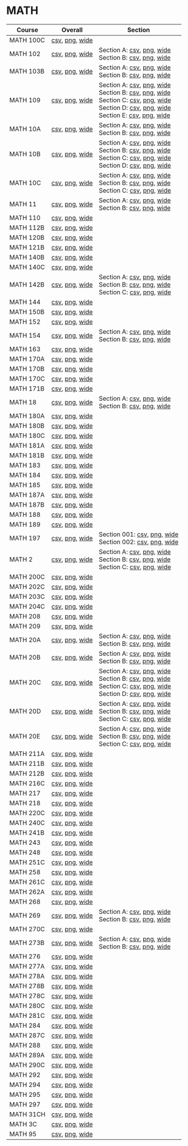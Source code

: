 # MATH

| Course | Overall | Section |
| ------ | ------- | ------- |
| MATH 100C | [csv](https://github.com/UCSD-Historical-Enrollment-Data/2024Spring/blob/main/overall/MATH%20100C.csv), [png](https://raw.githubusercontent.com/UCSD-Historical-Enrollment-Data/2024Spring/main/plot_overall/MATH%20100C.png), [wide](https://raw.githubusercontent.com/UCSD-Historical-Enrollment-Data/2024Spring/main/plot_overall_wide/MATH%20100C.png) |  |
| MATH 102 | [csv](https://github.com/UCSD-Historical-Enrollment-Data/2024Spring/blob/main/overall/MATH%20102.csv), [png](https://raw.githubusercontent.com/UCSD-Historical-Enrollment-Data/2024Spring/main/plot_overall/MATH%20102.png), [wide](https://raw.githubusercontent.com/UCSD-Historical-Enrollment-Data/2024Spring/main/plot_overall_wide/MATH%20102.png) | Section A: [csv](https://github.com/UCSD-Historical-Enrollment-Data/2024Spring/blob/main/section/MATH%20102_A.csv), [png](https://raw.githubusercontent.com/UCSD-Historical-Enrollment-Data/2024Spring/main/plot_section/MATH%20102_A.png), [wide](https://raw.githubusercontent.com/UCSD-Historical-Enrollment-Data/2024Spring/main/plot_section_wide/MATH%20102_A.png)<br>Section B: [csv](https://github.com/UCSD-Historical-Enrollment-Data/2024Spring/blob/main/section/MATH%20102_B.csv), [png](https://raw.githubusercontent.com/UCSD-Historical-Enrollment-Data/2024Spring/main/plot_section/MATH%20102_B.png), [wide](https://raw.githubusercontent.com/UCSD-Historical-Enrollment-Data/2024Spring/main/plot_section_wide/MATH%20102_B.png) |
| MATH 103B | [csv](https://github.com/UCSD-Historical-Enrollment-Data/2024Spring/blob/main/overall/MATH%20103B.csv), [png](https://raw.githubusercontent.com/UCSD-Historical-Enrollment-Data/2024Spring/main/plot_overall/MATH%20103B.png), [wide](https://raw.githubusercontent.com/UCSD-Historical-Enrollment-Data/2024Spring/main/plot_overall_wide/MATH%20103B.png) | Section A: [csv](https://github.com/UCSD-Historical-Enrollment-Data/2024Spring/blob/main/section/MATH%20103B_A.csv), [png](https://raw.githubusercontent.com/UCSD-Historical-Enrollment-Data/2024Spring/main/plot_section/MATH%20103B_A.png), [wide](https://raw.githubusercontent.com/UCSD-Historical-Enrollment-Data/2024Spring/main/plot_section_wide/MATH%20103B_A.png)<br>Section B: [csv](https://github.com/UCSD-Historical-Enrollment-Data/2024Spring/blob/main/section/MATH%20103B_B.csv), [png](https://raw.githubusercontent.com/UCSD-Historical-Enrollment-Data/2024Spring/main/plot_section/MATH%20103B_B.png), [wide](https://raw.githubusercontent.com/UCSD-Historical-Enrollment-Data/2024Spring/main/plot_section_wide/MATH%20103B_B.png) |
| MATH 109 | [csv](https://github.com/UCSD-Historical-Enrollment-Data/2024Spring/blob/main/overall/MATH%20109.csv), [png](https://raw.githubusercontent.com/UCSD-Historical-Enrollment-Data/2024Spring/main/plot_overall/MATH%20109.png), [wide](https://raw.githubusercontent.com/UCSD-Historical-Enrollment-Data/2024Spring/main/plot_overall_wide/MATH%20109.png) | Section A: [csv](https://github.com/UCSD-Historical-Enrollment-Data/2024Spring/blob/main/section/MATH%20109_A.csv), [png](https://raw.githubusercontent.com/UCSD-Historical-Enrollment-Data/2024Spring/main/plot_section/MATH%20109_A.png), [wide](https://raw.githubusercontent.com/UCSD-Historical-Enrollment-Data/2024Spring/main/plot_section_wide/MATH%20109_A.png)<br>Section B: [csv](https://github.com/UCSD-Historical-Enrollment-Data/2024Spring/blob/main/section/MATH%20109_B.csv), [png](https://raw.githubusercontent.com/UCSD-Historical-Enrollment-Data/2024Spring/main/plot_section/MATH%20109_B.png), [wide](https://raw.githubusercontent.com/UCSD-Historical-Enrollment-Data/2024Spring/main/plot_section_wide/MATH%20109_B.png)<br>Section C: [csv](https://github.com/UCSD-Historical-Enrollment-Data/2024Spring/blob/main/section/MATH%20109_C.csv), [png](https://raw.githubusercontent.com/UCSD-Historical-Enrollment-Data/2024Spring/main/plot_section/MATH%20109_C.png), [wide](https://raw.githubusercontent.com/UCSD-Historical-Enrollment-Data/2024Spring/main/plot_section_wide/MATH%20109_C.png)<br>Section D: [csv](https://github.com/UCSD-Historical-Enrollment-Data/2024Spring/blob/main/section/MATH%20109_D.csv), [png](https://raw.githubusercontent.com/UCSD-Historical-Enrollment-Data/2024Spring/main/plot_section/MATH%20109_D.png), [wide](https://raw.githubusercontent.com/UCSD-Historical-Enrollment-Data/2024Spring/main/plot_section_wide/MATH%20109_D.png)<br>Section E: [csv](https://github.com/UCSD-Historical-Enrollment-Data/2024Spring/blob/main/section/MATH%20109_E.csv), [png](https://raw.githubusercontent.com/UCSD-Historical-Enrollment-Data/2024Spring/main/plot_section/MATH%20109_E.png), [wide](https://raw.githubusercontent.com/UCSD-Historical-Enrollment-Data/2024Spring/main/plot_section_wide/MATH%20109_E.png) |
| MATH 10A | [csv](https://github.com/UCSD-Historical-Enrollment-Data/2024Spring/blob/main/overall/MATH%2010A.csv), [png](https://raw.githubusercontent.com/UCSD-Historical-Enrollment-Data/2024Spring/main/plot_overall/MATH%2010A.png), [wide](https://raw.githubusercontent.com/UCSD-Historical-Enrollment-Data/2024Spring/main/plot_overall_wide/MATH%2010A.png) | Section A: [csv](https://github.com/UCSD-Historical-Enrollment-Data/2024Spring/blob/main/section/MATH%2010A_A.csv), [png](https://raw.githubusercontent.com/UCSD-Historical-Enrollment-Data/2024Spring/main/plot_section/MATH%2010A_A.png), [wide](https://raw.githubusercontent.com/UCSD-Historical-Enrollment-Data/2024Spring/main/plot_section_wide/MATH%2010A_A.png)<br>Section B: [csv](https://github.com/UCSD-Historical-Enrollment-Data/2024Spring/blob/main/section/MATH%2010A_B.csv), [png](https://raw.githubusercontent.com/UCSD-Historical-Enrollment-Data/2024Spring/main/plot_section/MATH%2010A_B.png), [wide](https://raw.githubusercontent.com/UCSD-Historical-Enrollment-Data/2024Spring/main/plot_section_wide/MATH%2010A_B.png) |
| MATH 10B | [csv](https://github.com/UCSD-Historical-Enrollment-Data/2024Spring/blob/main/overall/MATH%2010B.csv), [png](https://raw.githubusercontent.com/UCSD-Historical-Enrollment-Data/2024Spring/main/plot_overall/MATH%2010B.png), [wide](https://raw.githubusercontent.com/UCSD-Historical-Enrollment-Data/2024Spring/main/plot_overall_wide/MATH%2010B.png) | Section A: [csv](https://github.com/UCSD-Historical-Enrollment-Data/2024Spring/blob/main/section/MATH%2010B_A.csv), [png](https://raw.githubusercontent.com/UCSD-Historical-Enrollment-Data/2024Spring/main/plot_section/MATH%2010B_A.png), [wide](https://raw.githubusercontent.com/UCSD-Historical-Enrollment-Data/2024Spring/main/plot_section_wide/MATH%2010B_A.png)<br>Section B: [csv](https://github.com/UCSD-Historical-Enrollment-Data/2024Spring/blob/main/section/MATH%2010B_B.csv), [png](https://raw.githubusercontent.com/UCSD-Historical-Enrollment-Data/2024Spring/main/plot_section/MATH%2010B_B.png), [wide](https://raw.githubusercontent.com/UCSD-Historical-Enrollment-Data/2024Spring/main/plot_section_wide/MATH%2010B_B.png)<br>Section C: [csv](https://github.com/UCSD-Historical-Enrollment-Data/2024Spring/blob/main/section/MATH%2010B_C.csv), [png](https://raw.githubusercontent.com/UCSD-Historical-Enrollment-Data/2024Spring/main/plot_section/MATH%2010B_C.png), [wide](https://raw.githubusercontent.com/UCSD-Historical-Enrollment-Data/2024Spring/main/plot_section_wide/MATH%2010B_C.png)<br>Section D: [csv](https://github.com/UCSD-Historical-Enrollment-Data/2024Spring/blob/main/section/MATH%2010B_D.csv), [png](https://raw.githubusercontent.com/UCSD-Historical-Enrollment-Data/2024Spring/main/plot_section/MATH%2010B_D.png), [wide](https://raw.githubusercontent.com/UCSD-Historical-Enrollment-Data/2024Spring/main/plot_section_wide/MATH%2010B_D.png) |
| MATH 10C | [csv](https://github.com/UCSD-Historical-Enrollment-Data/2024Spring/blob/main/overall/MATH%2010C.csv), [png](https://raw.githubusercontent.com/UCSD-Historical-Enrollment-Data/2024Spring/main/plot_overall/MATH%2010C.png), [wide](https://raw.githubusercontent.com/UCSD-Historical-Enrollment-Data/2024Spring/main/plot_overall_wide/MATH%2010C.png) | Section A: [csv](https://github.com/UCSD-Historical-Enrollment-Data/2024Spring/blob/main/section/MATH%2010C_A.csv), [png](https://raw.githubusercontent.com/UCSD-Historical-Enrollment-Data/2024Spring/main/plot_section/MATH%2010C_A.png), [wide](https://raw.githubusercontent.com/UCSD-Historical-Enrollment-Data/2024Spring/main/plot_section_wide/MATH%2010C_A.png)<br>Section B: [csv](https://github.com/UCSD-Historical-Enrollment-Data/2024Spring/blob/main/section/MATH%2010C_B.csv), [png](https://raw.githubusercontent.com/UCSD-Historical-Enrollment-Data/2024Spring/main/plot_section/MATH%2010C_B.png), [wide](https://raw.githubusercontent.com/UCSD-Historical-Enrollment-Data/2024Spring/main/plot_section_wide/MATH%2010C_B.png)<br>Section C: [csv](https://github.com/UCSD-Historical-Enrollment-Data/2024Spring/blob/main/section/MATH%2010C_C.csv), [png](https://raw.githubusercontent.com/UCSD-Historical-Enrollment-Data/2024Spring/main/plot_section/MATH%2010C_C.png), [wide](https://raw.githubusercontent.com/UCSD-Historical-Enrollment-Data/2024Spring/main/plot_section_wide/MATH%2010C_C.png) |
| MATH 11 | [csv](https://github.com/UCSD-Historical-Enrollment-Data/2024Spring/blob/main/overall/MATH%2011.csv), [png](https://raw.githubusercontent.com/UCSD-Historical-Enrollment-Data/2024Spring/main/plot_overall/MATH%2011.png), [wide](https://raw.githubusercontent.com/UCSD-Historical-Enrollment-Data/2024Spring/main/plot_overall_wide/MATH%2011.png) | Section A: [csv](https://github.com/UCSD-Historical-Enrollment-Data/2024Spring/blob/main/section/MATH%2011_A.csv), [png](https://raw.githubusercontent.com/UCSD-Historical-Enrollment-Data/2024Spring/main/plot_section/MATH%2011_A.png), [wide](https://raw.githubusercontent.com/UCSD-Historical-Enrollment-Data/2024Spring/main/plot_section_wide/MATH%2011_A.png)<br>Section B: [csv](https://github.com/UCSD-Historical-Enrollment-Data/2024Spring/blob/main/section/MATH%2011_B.csv), [png](https://raw.githubusercontent.com/UCSD-Historical-Enrollment-Data/2024Spring/main/plot_section/MATH%2011_B.png), [wide](https://raw.githubusercontent.com/UCSD-Historical-Enrollment-Data/2024Spring/main/plot_section_wide/MATH%2011_B.png) |
| MATH 110 | [csv](https://github.com/UCSD-Historical-Enrollment-Data/2024Spring/blob/main/overall/MATH%20110.csv), [png](https://raw.githubusercontent.com/UCSD-Historical-Enrollment-Data/2024Spring/main/plot_overall/MATH%20110.png), [wide](https://raw.githubusercontent.com/UCSD-Historical-Enrollment-Data/2024Spring/main/plot_overall_wide/MATH%20110.png) |  |
| MATH 112B | [csv](https://github.com/UCSD-Historical-Enrollment-Data/2024Spring/blob/main/overall/MATH%20112B.csv), [png](https://raw.githubusercontent.com/UCSD-Historical-Enrollment-Data/2024Spring/main/plot_overall/MATH%20112B.png), [wide](https://raw.githubusercontent.com/UCSD-Historical-Enrollment-Data/2024Spring/main/plot_overall_wide/MATH%20112B.png) |  |
| MATH 120B | [csv](https://github.com/UCSD-Historical-Enrollment-Data/2024Spring/blob/main/overall/MATH%20120B.csv), [png](https://raw.githubusercontent.com/UCSD-Historical-Enrollment-Data/2024Spring/main/plot_overall/MATH%20120B.png), [wide](https://raw.githubusercontent.com/UCSD-Historical-Enrollment-Data/2024Spring/main/plot_overall_wide/MATH%20120B.png) |  |
| MATH 121B | [csv](https://github.com/UCSD-Historical-Enrollment-Data/2024Spring/blob/main/overall/MATH%20121B.csv), [png](https://raw.githubusercontent.com/UCSD-Historical-Enrollment-Data/2024Spring/main/plot_overall/MATH%20121B.png), [wide](https://raw.githubusercontent.com/UCSD-Historical-Enrollment-Data/2024Spring/main/plot_overall_wide/MATH%20121B.png) |  |
| MATH 140B | [csv](https://github.com/UCSD-Historical-Enrollment-Data/2024Spring/blob/main/overall/MATH%20140B.csv), [png](https://raw.githubusercontent.com/UCSD-Historical-Enrollment-Data/2024Spring/main/plot_overall/MATH%20140B.png), [wide](https://raw.githubusercontent.com/UCSD-Historical-Enrollment-Data/2024Spring/main/plot_overall_wide/MATH%20140B.png) |  |
| MATH 140C | [csv](https://github.com/UCSD-Historical-Enrollment-Data/2024Spring/blob/main/overall/MATH%20140C.csv), [png](https://raw.githubusercontent.com/UCSD-Historical-Enrollment-Data/2024Spring/main/plot_overall/MATH%20140C.png), [wide](https://raw.githubusercontent.com/UCSD-Historical-Enrollment-Data/2024Spring/main/plot_overall_wide/MATH%20140C.png) |  |
| MATH 142B | [csv](https://github.com/UCSD-Historical-Enrollment-Data/2024Spring/blob/main/overall/MATH%20142B.csv), [png](https://raw.githubusercontent.com/UCSD-Historical-Enrollment-Data/2024Spring/main/plot_overall/MATH%20142B.png), [wide](https://raw.githubusercontent.com/UCSD-Historical-Enrollment-Data/2024Spring/main/plot_overall_wide/MATH%20142B.png) | Section A: [csv](https://github.com/UCSD-Historical-Enrollment-Data/2024Spring/blob/main/section/MATH%20142B_A.csv), [png](https://raw.githubusercontent.com/UCSD-Historical-Enrollment-Data/2024Spring/main/plot_section/MATH%20142B_A.png), [wide](https://raw.githubusercontent.com/UCSD-Historical-Enrollment-Data/2024Spring/main/plot_section_wide/MATH%20142B_A.png)<br>Section B: [csv](https://github.com/UCSD-Historical-Enrollment-Data/2024Spring/blob/main/section/MATH%20142B_B.csv), [png](https://raw.githubusercontent.com/UCSD-Historical-Enrollment-Data/2024Spring/main/plot_section/MATH%20142B_B.png), [wide](https://raw.githubusercontent.com/UCSD-Historical-Enrollment-Data/2024Spring/main/plot_section_wide/MATH%20142B_B.png)<br>Section C: [csv](https://github.com/UCSD-Historical-Enrollment-Data/2024Spring/blob/main/section/MATH%20142B_C.csv), [png](https://raw.githubusercontent.com/UCSD-Historical-Enrollment-Data/2024Spring/main/plot_section/MATH%20142B_C.png), [wide](https://raw.githubusercontent.com/UCSD-Historical-Enrollment-Data/2024Spring/main/plot_section_wide/MATH%20142B_C.png) |
| MATH 144 | [csv](https://github.com/UCSD-Historical-Enrollment-Data/2024Spring/blob/main/overall/MATH%20144.csv), [png](https://raw.githubusercontent.com/UCSD-Historical-Enrollment-Data/2024Spring/main/plot_overall/MATH%20144.png), [wide](https://raw.githubusercontent.com/UCSD-Historical-Enrollment-Data/2024Spring/main/plot_overall_wide/MATH%20144.png) |  |
| MATH 150B | [csv](https://github.com/UCSD-Historical-Enrollment-Data/2024Spring/blob/main/overall/MATH%20150B.csv), [png](https://raw.githubusercontent.com/UCSD-Historical-Enrollment-Data/2024Spring/main/plot_overall/MATH%20150B.png), [wide](https://raw.githubusercontent.com/UCSD-Historical-Enrollment-Data/2024Spring/main/plot_overall_wide/MATH%20150B.png) |  |
| MATH 152 | [csv](https://github.com/UCSD-Historical-Enrollment-Data/2024Spring/blob/main/overall/MATH%20152.csv), [png](https://raw.githubusercontent.com/UCSD-Historical-Enrollment-Data/2024Spring/main/plot_overall/MATH%20152.png), [wide](https://raw.githubusercontent.com/UCSD-Historical-Enrollment-Data/2024Spring/main/plot_overall_wide/MATH%20152.png) |  |
| MATH 154 | [csv](https://github.com/UCSD-Historical-Enrollment-Data/2024Spring/blob/main/overall/MATH%20154.csv), [png](https://raw.githubusercontent.com/UCSD-Historical-Enrollment-Data/2024Spring/main/plot_overall/MATH%20154.png), [wide](https://raw.githubusercontent.com/UCSD-Historical-Enrollment-Data/2024Spring/main/plot_overall_wide/MATH%20154.png) | Section A: [csv](https://github.com/UCSD-Historical-Enrollment-Data/2024Spring/blob/main/section/MATH%20154_A.csv), [png](https://raw.githubusercontent.com/UCSD-Historical-Enrollment-Data/2024Spring/main/plot_section/MATH%20154_A.png), [wide](https://raw.githubusercontent.com/UCSD-Historical-Enrollment-Data/2024Spring/main/plot_section_wide/MATH%20154_A.png)<br>Section B: [csv](https://github.com/UCSD-Historical-Enrollment-Data/2024Spring/blob/main/section/MATH%20154_B.csv), [png](https://raw.githubusercontent.com/UCSD-Historical-Enrollment-Data/2024Spring/main/plot_section/MATH%20154_B.png), [wide](https://raw.githubusercontent.com/UCSD-Historical-Enrollment-Data/2024Spring/main/plot_section_wide/MATH%20154_B.png) |
| MATH 163 | [csv](https://github.com/UCSD-Historical-Enrollment-Data/2024Spring/blob/main/overall/MATH%20163.csv), [png](https://raw.githubusercontent.com/UCSD-Historical-Enrollment-Data/2024Spring/main/plot_overall/MATH%20163.png), [wide](https://raw.githubusercontent.com/UCSD-Historical-Enrollment-Data/2024Spring/main/plot_overall_wide/MATH%20163.png) |  |
| MATH 170A | [csv](https://github.com/UCSD-Historical-Enrollment-Data/2024Spring/blob/main/overall/MATH%20170A.csv), [png](https://raw.githubusercontent.com/UCSD-Historical-Enrollment-Data/2024Spring/main/plot_overall/MATH%20170A.png), [wide](https://raw.githubusercontent.com/UCSD-Historical-Enrollment-Data/2024Spring/main/plot_overall_wide/MATH%20170A.png) |  |
| MATH 170B | [csv](https://github.com/UCSD-Historical-Enrollment-Data/2024Spring/blob/main/overall/MATH%20170B.csv), [png](https://raw.githubusercontent.com/UCSD-Historical-Enrollment-Data/2024Spring/main/plot_overall/MATH%20170B.png), [wide](https://raw.githubusercontent.com/UCSD-Historical-Enrollment-Data/2024Spring/main/plot_overall_wide/MATH%20170B.png) |  |
| MATH 170C | [csv](https://github.com/UCSD-Historical-Enrollment-Data/2024Spring/blob/main/overall/MATH%20170C.csv), [png](https://raw.githubusercontent.com/UCSD-Historical-Enrollment-Data/2024Spring/main/plot_overall/MATH%20170C.png), [wide](https://raw.githubusercontent.com/UCSD-Historical-Enrollment-Data/2024Spring/main/plot_overall_wide/MATH%20170C.png) |  |
| MATH 171B | [csv](https://github.com/UCSD-Historical-Enrollment-Data/2024Spring/blob/main/overall/MATH%20171B.csv), [png](https://raw.githubusercontent.com/UCSD-Historical-Enrollment-Data/2024Spring/main/plot_overall/MATH%20171B.png), [wide](https://raw.githubusercontent.com/UCSD-Historical-Enrollment-Data/2024Spring/main/plot_overall_wide/MATH%20171B.png) |  |
| MATH 18 | [csv](https://github.com/UCSD-Historical-Enrollment-Data/2024Spring/blob/main/overall/MATH%2018.csv), [png](https://raw.githubusercontent.com/UCSD-Historical-Enrollment-Data/2024Spring/main/plot_overall/MATH%2018.png), [wide](https://raw.githubusercontent.com/UCSD-Historical-Enrollment-Data/2024Spring/main/plot_overall_wide/MATH%2018.png) | Section A: [csv](https://github.com/UCSD-Historical-Enrollment-Data/2024Spring/blob/main/section/MATH%2018_A.csv), [png](https://raw.githubusercontent.com/UCSD-Historical-Enrollment-Data/2024Spring/main/plot_section/MATH%2018_A.png), [wide](https://raw.githubusercontent.com/UCSD-Historical-Enrollment-Data/2024Spring/main/plot_section_wide/MATH%2018_A.png)<br>Section B: [csv](https://github.com/UCSD-Historical-Enrollment-Data/2024Spring/blob/main/section/MATH%2018_B.csv), [png](https://raw.githubusercontent.com/UCSD-Historical-Enrollment-Data/2024Spring/main/plot_section/MATH%2018_B.png), [wide](https://raw.githubusercontent.com/UCSD-Historical-Enrollment-Data/2024Spring/main/plot_section_wide/MATH%2018_B.png) |
| MATH 180A | [csv](https://github.com/UCSD-Historical-Enrollment-Data/2024Spring/blob/main/overall/MATH%20180A.csv), [png](https://raw.githubusercontent.com/UCSD-Historical-Enrollment-Data/2024Spring/main/plot_overall/MATH%20180A.png), [wide](https://raw.githubusercontent.com/UCSD-Historical-Enrollment-Data/2024Spring/main/plot_overall_wide/MATH%20180A.png) |  |
| MATH 180B | [csv](https://github.com/UCSD-Historical-Enrollment-Data/2024Spring/blob/main/overall/MATH%20180B.csv), [png](https://raw.githubusercontent.com/UCSD-Historical-Enrollment-Data/2024Spring/main/plot_overall/MATH%20180B.png), [wide](https://raw.githubusercontent.com/UCSD-Historical-Enrollment-Data/2024Spring/main/plot_overall_wide/MATH%20180B.png) |  |
| MATH 180C | [csv](https://github.com/UCSD-Historical-Enrollment-Data/2024Spring/blob/main/overall/MATH%20180C.csv), [png](https://raw.githubusercontent.com/UCSD-Historical-Enrollment-Data/2024Spring/main/plot_overall/MATH%20180C.png), [wide](https://raw.githubusercontent.com/UCSD-Historical-Enrollment-Data/2024Spring/main/plot_overall_wide/MATH%20180C.png) |  |
| MATH 181A | [csv](https://github.com/UCSD-Historical-Enrollment-Data/2024Spring/blob/main/overall/MATH%20181A.csv), [png](https://raw.githubusercontent.com/UCSD-Historical-Enrollment-Data/2024Spring/main/plot_overall/MATH%20181A.png), [wide](https://raw.githubusercontent.com/UCSD-Historical-Enrollment-Data/2024Spring/main/plot_overall_wide/MATH%20181A.png) |  |
| MATH 181B | [csv](https://github.com/UCSD-Historical-Enrollment-Data/2024Spring/blob/main/overall/MATH%20181B.csv), [png](https://raw.githubusercontent.com/UCSD-Historical-Enrollment-Data/2024Spring/main/plot_overall/MATH%20181B.png), [wide](https://raw.githubusercontent.com/UCSD-Historical-Enrollment-Data/2024Spring/main/plot_overall_wide/MATH%20181B.png) |  |
| MATH 183 | [csv](https://github.com/UCSD-Historical-Enrollment-Data/2024Spring/blob/main/overall/MATH%20183.csv), [png](https://raw.githubusercontent.com/UCSD-Historical-Enrollment-Data/2024Spring/main/plot_overall/MATH%20183.png), [wide](https://raw.githubusercontent.com/UCSD-Historical-Enrollment-Data/2024Spring/main/plot_overall_wide/MATH%20183.png) |  |
| MATH 184 | [csv](https://github.com/UCSD-Historical-Enrollment-Data/2024Spring/blob/main/overall/MATH%20184.csv), [png](https://raw.githubusercontent.com/UCSD-Historical-Enrollment-Data/2024Spring/main/plot_overall/MATH%20184.png), [wide](https://raw.githubusercontent.com/UCSD-Historical-Enrollment-Data/2024Spring/main/plot_overall_wide/MATH%20184.png) |  |
| MATH 185 | [csv](https://github.com/UCSD-Historical-Enrollment-Data/2024Spring/blob/main/overall/MATH%20185.csv), [png](https://raw.githubusercontent.com/UCSD-Historical-Enrollment-Data/2024Spring/main/plot_overall/MATH%20185.png), [wide](https://raw.githubusercontent.com/UCSD-Historical-Enrollment-Data/2024Spring/main/plot_overall_wide/MATH%20185.png) |  |
| MATH 187A | [csv](https://github.com/UCSD-Historical-Enrollment-Data/2024Spring/blob/main/overall/MATH%20187A.csv), [png](https://raw.githubusercontent.com/UCSD-Historical-Enrollment-Data/2024Spring/main/plot_overall/MATH%20187A.png), [wide](https://raw.githubusercontent.com/UCSD-Historical-Enrollment-Data/2024Spring/main/plot_overall_wide/MATH%20187A.png) |  |
| MATH 187B | [csv](https://github.com/UCSD-Historical-Enrollment-Data/2024Spring/blob/main/overall/MATH%20187B.csv), [png](https://raw.githubusercontent.com/UCSD-Historical-Enrollment-Data/2024Spring/main/plot_overall/MATH%20187B.png), [wide](https://raw.githubusercontent.com/UCSD-Historical-Enrollment-Data/2024Spring/main/plot_overall_wide/MATH%20187B.png) |  |
| MATH 188 | [csv](https://github.com/UCSD-Historical-Enrollment-Data/2024Spring/blob/main/overall/MATH%20188.csv), [png](https://raw.githubusercontent.com/UCSD-Historical-Enrollment-Data/2024Spring/main/plot_overall/MATH%20188.png), [wide](https://raw.githubusercontent.com/UCSD-Historical-Enrollment-Data/2024Spring/main/plot_overall_wide/MATH%20188.png) |  |
| MATH 189 | [csv](https://github.com/UCSD-Historical-Enrollment-Data/2024Spring/blob/main/overall/MATH%20189.csv), [png](https://raw.githubusercontent.com/UCSD-Historical-Enrollment-Data/2024Spring/main/plot_overall/MATH%20189.png), [wide](https://raw.githubusercontent.com/UCSD-Historical-Enrollment-Data/2024Spring/main/plot_overall_wide/MATH%20189.png) |  |
| MATH 197 | [csv](https://github.com/UCSD-Historical-Enrollment-Data/2024Spring/blob/main/overall/MATH%20197.csv), [png](https://raw.githubusercontent.com/UCSD-Historical-Enrollment-Data/2024Spring/main/plot_overall/MATH%20197.png), [wide](https://raw.githubusercontent.com/UCSD-Historical-Enrollment-Data/2024Spring/main/plot_overall_wide/MATH%20197.png) | Section 001: [csv](https://github.com/UCSD-Historical-Enrollment-Data/2024Spring/blob/main/section/MATH%20197_001.csv), [png](https://raw.githubusercontent.com/UCSD-Historical-Enrollment-Data/2024Spring/main/plot_section/MATH%20197_001.png), [wide](https://raw.githubusercontent.com/UCSD-Historical-Enrollment-Data/2024Spring/main/plot_section_wide/MATH%20197_001.png)<br>Section 002: [csv](https://github.com/UCSD-Historical-Enrollment-Data/2024Spring/blob/main/section/MATH%20197_002.csv), [png](https://raw.githubusercontent.com/UCSD-Historical-Enrollment-Data/2024Spring/main/plot_section/MATH%20197_002.png), [wide](https://raw.githubusercontent.com/UCSD-Historical-Enrollment-Data/2024Spring/main/plot_section_wide/MATH%20197_002.png) |
| MATH 2 | [csv](https://github.com/UCSD-Historical-Enrollment-Data/2024Spring/blob/main/overall/MATH%202.csv), [png](https://raw.githubusercontent.com/UCSD-Historical-Enrollment-Data/2024Spring/main/plot_overall/MATH%202.png), [wide](https://raw.githubusercontent.com/UCSD-Historical-Enrollment-Data/2024Spring/main/plot_overall_wide/MATH%202.png) | Section A: [csv](https://github.com/UCSD-Historical-Enrollment-Data/2024Spring/blob/main/section/MATH%202_A.csv), [png](https://raw.githubusercontent.com/UCSD-Historical-Enrollment-Data/2024Spring/main/plot_section/MATH%202_A.png), [wide](https://raw.githubusercontent.com/UCSD-Historical-Enrollment-Data/2024Spring/main/plot_section_wide/MATH%202_A.png)<br>Section B: [csv](https://github.com/UCSD-Historical-Enrollment-Data/2024Spring/blob/main/section/MATH%202_B.csv), [png](https://raw.githubusercontent.com/UCSD-Historical-Enrollment-Data/2024Spring/main/plot_section/MATH%202_B.png), [wide](https://raw.githubusercontent.com/UCSD-Historical-Enrollment-Data/2024Spring/main/plot_section_wide/MATH%202_B.png)<br>Section C: [csv](https://github.com/UCSD-Historical-Enrollment-Data/2024Spring/blob/main/section/MATH%202_C.csv), [png](https://raw.githubusercontent.com/UCSD-Historical-Enrollment-Data/2024Spring/main/plot_section/MATH%202_C.png), [wide](https://raw.githubusercontent.com/UCSD-Historical-Enrollment-Data/2024Spring/main/plot_section_wide/MATH%202_C.png) |
| MATH 200C | [csv](https://github.com/UCSD-Historical-Enrollment-Data/2024Spring/blob/main/overall/MATH%20200C.csv), [png](https://raw.githubusercontent.com/UCSD-Historical-Enrollment-Data/2024Spring/main/plot_overall/MATH%20200C.png), [wide](https://raw.githubusercontent.com/UCSD-Historical-Enrollment-Data/2024Spring/main/plot_overall_wide/MATH%20200C.png) |  |
| MATH 202C | [csv](https://github.com/UCSD-Historical-Enrollment-Data/2024Spring/blob/main/overall/MATH%20202C.csv), [png](https://raw.githubusercontent.com/UCSD-Historical-Enrollment-Data/2024Spring/main/plot_overall/MATH%20202C.png), [wide](https://raw.githubusercontent.com/UCSD-Historical-Enrollment-Data/2024Spring/main/plot_overall_wide/MATH%20202C.png) |  |
| MATH 203C | [csv](https://github.com/UCSD-Historical-Enrollment-Data/2024Spring/blob/main/overall/MATH%20203C.csv), [png](https://raw.githubusercontent.com/UCSD-Historical-Enrollment-Data/2024Spring/main/plot_overall/MATH%20203C.png), [wide](https://raw.githubusercontent.com/UCSD-Historical-Enrollment-Data/2024Spring/main/plot_overall_wide/MATH%20203C.png) |  |
| MATH 204C | [csv](https://github.com/UCSD-Historical-Enrollment-Data/2024Spring/blob/main/overall/MATH%20204C.csv), [png](https://raw.githubusercontent.com/UCSD-Historical-Enrollment-Data/2024Spring/main/plot_overall/MATH%20204C.png), [wide](https://raw.githubusercontent.com/UCSD-Historical-Enrollment-Data/2024Spring/main/plot_overall_wide/MATH%20204C.png) |  |
| MATH 208 | [csv](https://github.com/UCSD-Historical-Enrollment-Data/2024Spring/blob/main/overall/MATH%20208.csv), [png](https://raw.githubusercontent.com/UCSD-Historical-Enrollment-Data/2024Spring/main/plot_overall/MATH%20208.png), [wide](https://raw.githubusercontent.com/UCSD-Historical-Enrollment-Data/2024Spring/main/plot_overall_wide/MATH%20208.png) |  |
| MATH 209 | [csv](https://github.com/UCSD-Historical-Enrollment-Data/2024Spring/blob/main/overall/MATH%20209.csv), [png](https://raw.githubusercontent.com/UCSD-Historical-Enrollment-Data/2024Spring/main/plot_overall/MATH%20209.png), [wide](https://raw.githubusercontent.com/UCSD-Historical-Enrollment-Data/2024Spring/main/plot_overall_wide/MATH%20209.png) |  |
| MATH 20A | [csv](https://github.com/UCSD-Historical-Enrollment-Data/2024Spring/blob/main/overall/MATH%2020A.csv), [png](https://raw.githubusercontent.com/UCSD-Historical-Enrollment-Data/2024Spring/main/plot_overall/MATH%2020A.png), [wide](https://raw.githubusercontent.com/UCSD-Historical-Enrollment-Data/2024Spring/main/plot_overall_wide/MATH%2020A.png) | Section A: [csv](https://github.com/UCSD-Historical-Enrollment-Data/2024Spring/blob/main/section/MATH%2020A_A.csv), [png](https://raw.githubusercontent.com/UCSD-Historical-Enrollment-Data/2024Spring/main/plot_section/MATH%2020A_A.png), [wide](https://raw.githubusercontent.com/UCSD-Historical-Enrollment-Data/2024Spring/main/plot_section_wide/MATH%2020A_A.png)<br>Section B: [csv](https://github.com/UCSD-Historical-Enrollment-Data/2024Spring/blob/main/section/MATH%2020A_B.csv), [png](https://raw.githubusercontent.com/UCSD-Historical-Enrollment-Data/2024Spring/main/plot_section/MATH%2020A_B.png), [wide](https://raw.githubusercontent.com/UCSD-Historical-Enrollment-Data/2024Spring/main/plot_section_wide/MATH%2020A_B.png) |
| MATH 20B | [csv](https://github.com/UCSD-Historical-Enrollment-Data/2024Spring/blob/main/overall/MATH%2020B.csv), [png](https://raw.githubusercontent.com/UCSD-Historical-Enrollment-Data/2024Spring/main/plot_overall/MATH%2020B.png), [wide](https://raw.githubusercontent.com/UCSD-Historical-Enrollment-Data/2024Spring/main/plot_overall_wide/MATH%2020B.png) | Section A: [csv](https://github.com/UCSD-Historical-Enrollment-Data/2024Spring/blob/main/section/MATH%2020B_A.csv), [png](https://raw.githubusercontent.com/UCSD-Historical-Enrollment-Data/2024Spring/main/plot_section/MATH%2020B_A.png), [wide](https://raw.githubusercontent.com/UCSD-Historical-Enrollment-Data/2024Spring/main/plot_section_wide/MATH%2020B_A.png)<br>Section B: [csv](https://github.com/UCSD-Historical-Enrollment-Data/2024Spring/blob/main/section/MATH%2020B_B.csv), [png](https://raw.githubusercontent.com/UCSD-Historical-Enrollment-Data/2024Spring/main/plot_section/MATH%2020B_B.png), [wide](https://raw.githubusercontent.com/UCSD-Historical-Enrollment-Data/2024Spring/main/plot_section_wide/MATH%2020B_B.png) |
| MATH 20C | [csv](https://github.com/UCSD-Historical-Enrollment-Data/2024Spring/blob/main/overall/MATH%2020C.csv), [png](https://raw.githubusercontent.com/UCSD-Historical-Enrollment-Data/2024Spring/main/plot_overall/MATH%2020C.png), [wide](https://raw.githubusercontent.com/UCSD-Historical-Enrollment-Data/2024Spring/main/plot_overall_wide/MATH%2020C.png) | Section A: [csv](https://github.com/UCSD-Historical-Enrollment-Data/2024Spring/blob/main/section/MATH%2020C_A.csv), [png](https://raw.githubusercontent.com/UCSD-Historical-Enrollment-Data/2024Spring/main/plot_section/MATH%2020C_A.png), [wide](https://raw.githubusercontent.com/UCSD-Historical-Enrollment-Data/2024Spring/main/plot_section_wide/MATH%2020C_A.png)<br>Section B: [csv](https://github.com/UCSD-Historical-Enrollment-Data/2024Spring/blob/main/section/MATH%2020C_B.csv), [png](https://raw.githubusercontent.com/UCSD-Historical-Enrollment-Data/2024Spring/main/plot_section/MATH%2020C_B.png), [wide](https://raw.githubusercontent.com/UCSD-Historical-Enrollment-Data/2024Spring/main/plot_section_wide/MATH%2020C_B.png)<br>Section C: [csv](https://github.com/UCSD-Historical-Enrollment-Data/2024Spring/blob/main/section/MATH%2020C_C.csv), [png](https://raw.githubusercontent.com/UCSD-Historical-Enrollment-Data/2024Spring/main/plot_section/MATH%2020C_C.png), [wide](https://raw.githubusercontent.com/UCSD-Historical-Enrollment-Data/2024Spring/main/plot_section_wide/MATH%2020C_C.png)<br>Section D: [csv](https://github.com/UCSD-Historical-Enrollment-Data/2024Spring/blob/main/section/MATH%2020C_D.csv), [png](https://raw.githubusercontent.com/UCSD-Historical-Enrollment-Data/2024Spring/main/plot_section/MATH%2020C_D.png), [wide](https://raw.githubusercontent.com/UCSD-Historical-Enrollment-Data/2024Spring/main/plot_section_wide/MATH%2020C_D.png) |
| MATH 20D | [csv](https://github.com/UCSD-Historical-Enrollment-Data/2024Spring/blob/main/overall/MATH%2020D.csv), [png](https://raw.githubusercontent.com/UCSD-Historical-Enrollment-Data/2024Spring/main/plot_overall/MATH%2020D.png), [wide](https://raw.githubusercontent.com/UCSD-Historical-Enrollment-Data/2024Spring/main/plot_overall_wide/MATH%2020D.png) | Section A: [csv](https://github.com/UCSD-Historical-Enrollment-Data/2024Spring/blob/main/section/MATH%2020D_A.csv), [png](https://raw.githubusercontent.com/UCSD-Historical-Enrollment-Data/2024Spring/main/plot_section/MATH%2020D_A.png), [wide](https://raw.githubusercontent.com/UCSD-Historical-Enrollment-Data/2024Spring/main/plot_section_wide/MATH%2020D_A.png)<br>Section B: [csv](https://github.com/UCSD-Historical-Enrollment-Data/2024Spring/blob/main/section/MATH%2020D_B.csv), [png](https://raw.githubusercontent.com/UCSD-Historical-Enrollment-Data/2024Spring/main/plot_section/MATH%2020D_B.png), [wide](https://raw.githubusercontent.com/UCSD-Historical-Enrollment-Data/2024Spring/main/plot_section_wide/MATH%2020D_B.png)<br>Section C: [csv](https://github.com/UCSD-Historical-Enrollment-Data/2024Spring/blob/main/section/MATH%2020D_C.csv), [png](https://raw.githubusercontent.com/UCSD-Historical-Enrollment-Data/2024Spring/main/plot_section/MATH%2020D_C.png), [wide](https://raw.githubusercontent.com/UCSD-Historical-Enrollment-Data/2024Spring/main/plot_section_wide/MATH%2020D_C.png) |
| MATH 20E | [csv](https://github.com/UCSD-Historical-Enrollment-Data/2024Spring/blob/main/overall/MATH%2020E.csv), [png](https://raw.githubusercontent.com/UCSD-Historical-Enrollment-Data/2024Spring/main/plot_overall/MATH%2020E.png), [wide](https://raw.githubusercontent.com/UCSD-Historical-Enrollment-Data/2024Spring/main/plot_overall_wide/MATH%2020E.png) | Section A: [csv](https://github.com/UCSD-Historical-Enrollment-Data/2024Spring/blob/main/section/MATH%2020E_A.csv), [png](https://raw.githubusercontent.com/UCSD-Historical-Enrollment-Data/2024Spring/main/plot_section/MATH%2020E_A.png), [wide](https://raw.githubusercontent.com/UCSD-Historical-Enrollment-Data/2024Spring/main/plot_section_wide/MATH%2020E_A.png)<br>Section B: [csv](https://github.com/UCSD-Historical-Enrollment-Data/2024Spring/blob/main/section/MATH%2020E_B.csv), [png](https://raw.githubusercontent.com/UCSD-Historical-Enrollment-Data/2024Spring/main/plot_section/MATH%2020E_B.png), [wide](https://raw.githubusercontent.com/UCSD-Historical-Enrollment-Data/2024Spring/main/plot_section_wide/MATH%2020E_B.png)<br>Section C: [csv](https://github.com/UCSD-Historical-Enrollment-Data/2024Spring/blob/main/section/MATH%2020E_C.csv), [png](https://raw.githubusercontent.com/UCSD-Historical-Enrollment-Data/2024Spring/main/plot_section/MATH%2020E_C.png), [wide](https://raw.githubusercontent.com/UCSD-Historical-Enrollment-Data/2024Spring/main/plot_section_wide/MATH%2020E_C.png) |
| MATH 211A | [csv](https://github.com/UCSD-Historical-Enrollment-Data/2024Spring/blob/main/overall/MATH%20211A.csv), [png](https://raw.githubusercontent.com/UCSD-Historical-Enrollment-Data/2024Spring/main/plot_overall/MATH%20211A.png), [wide](https://raw.githubusercontent.com/UCSD-Historical-Enrollment-Data/2024Spring/main/plot_overall_wide/MATH%20211A.png) |  |
| MATH 211B | [csv](https://github.com/UCSD-Historical-Enrollment-Data/2024Spring/blob/main/overall/MATH%20211B.csv), [png](https://raw.githubusercontent.com/UCSD-Historical-Enrollment-Data/2024Spring/main/plot_overall/MATH%20211B.png), [wide](https://raw.githubusercontent.com/UCSD-Historical-Enrollment-Data/2024Spring/main/plot_overall_wide/MATH%20211B.png) |  |
| MATH 212B | [csv](https://github.com/UCSD-Historical-Enrollment-Data/2024Spring/blob/main/overall/MATH%20212B.csv), [png](https://raw.githubusercontent.com/UCSD-Historical-Enrollment-Data/2024Spring/main/plot_overall/MATH%20212B.png), [wide](https://raw.githubusercontent.com/UCSD-Historical-Enrollment-Data/2024Spring/main/plot_overall_wide/MATH%20212B.png) |  |
| MATH 216C | [csv](https://github.com/UCSD-Historical-Enrollment-Data/2024Spring/blob/main/overall/MATH%20216C.csv), [png](https://raw.githubusercontent.com/UCSD-Historical-Enrollment-Data/2024Spring/main/plot_overall/MATH%20216C.png), [wide](https://raw.githubusercontent.com/UCSD-Historical-Enrollment-Data/2024Spring/main/plot_overall_wide/MATH%20216C.png) |  |
| MATH 217 | [csv](https://github.com/UCSD-Historical-Enrollment-Data/2024Spring/blob/main/overall/MATH%20217.csv), [png](https://raw.githubusercontent.com/UCSD-Historical-Enrollment-Data/2024Spring/main/plot_overall/MATH%20217.png), [wide](https://raw.githubusercontent.com/UCSD-Historical-Enrollment-Data/2024Spring/main/plot_overall_wide/MATH%20217.png) |  |
| MATH 218 | [csv](https://github.com/UCSD-Historical-Enrollment-Data/2024Spring/blob/main/overall/MATH%20218.csv), [png](https://raw.githubusercontent.com/UCSD-Historical-Enrollment-Data/2024Spring/main/plot_overall/MATH%20218.png), [wide](https://raw.githubusercontent.com/UCSD-Historical-Enrollment-Data/2024Spring/main/plot_overall_wide/MATH%20218.png) |  |
| MATH 220C | [csv](https://github.com/UCSD-Historical-Enrollment-Data/2024Spring/blob/main/overall/MATH%20220C.csv), [png](https://raw.githubusercontent.com/UCSD-Historical-Enrollment-Data/2024Spring/main/plot_overall/MATH%20220C.png), [wide](https://raw.githubusercontent.com/UCSD-Historical-Enrollment-Data/2024Spring/main/plot_overall_wide/MATH%20220C.png) |  |
| MATH 240C | [csv](https://github.com/UCSD-Historical-Enrollment-Data/2024Spring/blob/main/overall/MATH%20240C.csv), [png](https://raw.githubusercontent.com/UCSD-Historical-Enrollment-Data/2024Spring/main/plot_overall/MATH%20240C.png), [wide](https://raw.githubusercontent.com/UCSD-Historical-Enrollment-Data/2024Spring/main/plot_overall_wide/MATH%20240C.png) |  |
| MATH 241B | [csv](https://github.com/UCSD-Historical-Enrollment-Data/2024Spring/blob/main/overall/MATH%20241B.csv), [png](https://raw.githubusercontent.com/UCSD-Historical-Enrollment-Data/2024Spring/main/plot_overall/MATH%20241B.png), [wide](https://raw.githubusercontent.com/UCSD-Historical-Enrollment-Data/2024Spring/main/plot_overall_wide/MATH%20241B.png) |  |
| MATH 243 | [csv](https://github.com/UCSD-Historical-Enrollment-Data/2024Spring/blob/main/overall/MATH%20243.csv), [png](https://raw.githubusercontent.com/UCSD-Historical-Enrollment-Data/2024Spring/main/plot_overall/MATH%20243.png), [wide](https://raw.githubusercontent.com/UCSD-Historical-Enrollment-Data/2024Spring/main/plot_overall_wide/MATH%20243.png) |  |
| MATH 248 | [csv](https://github.com/UCSD-Historical-Enrollment-Data/2024Spring/blob/main/overall/MATH%20248.csv), [png](https://raw.githubusercontent.com/UCSD-Historical-Enrollment-Data/2024Spring/main/plot_overall/MATH%20248.png), [wide](https://raw.githubusercontent.com/UCSD-Historical-Enrollment-Data/2024Spring/main/plot_overall_wide/MATH%20248.png) |  |
| MATH 251C | [csv](https://github.com/UCSD-Historical-Enrollment-Data/2024Spring/blob/main/overall/MATH%20251C.csv), [png](https://raw.githubusercontent.com/UCSD-Historical-Enrollment-Data/2024Spring/main/plot_overall/MATH%20251C.png), [wide](https://raw.githubusercontent.com/UCSD-Historical-Enrollment-Data/2024Spring/main/plot_overall_wide/MATH%20251C.png) |  |
| MATH 258 | [csv](https://github.com/UCSD-Historical-Enrollment-Data/2024Spring/blob/main/overall/MATH%20258.csv), [png](https://raw.githubusercontent.com/UCSD-Historical-Enrollment-Data/2024Spring/main/plot_overall/MATH%20258.png), [wide](https://raw.githubusercontent.com/UCSD-Historical-Enrollment-Data/2024Spring/main/plot_overall_wide/MATH%20258.png) |  |
| MATH 261C | [csv](https://github.com/UCSD-Historical-Enrollment-Data/2024Spring/blob/main/overall/MATH%20261C.csv), [png](https://raw.githubusercontent.com/UCSD-Historical-Enrollment-Data/2024Spring/main/plot_overall/MATH%20261C.png), [wide](https://raw.githubusercontent.com/UCSD-Historical-Enrollment-Data/2024Spring/main/plot_overall_wide/MATH%20261C.png) |  |
| MATH 262A | [csv](https://github.com/UCSD-Historical-Enrollment-Data/2024Spring/blob/main/overall/MATH%20262A.csv), [png](https://raw.githubusercontent.com/UCSD-Historical-Enrollment-Data/2024Spring/main/plot_overall/MATH%20262A.png), [wide](https://raw.githubusercontent.com/UCSD-Historical-Enrollment-Data/2024Spring/main/plot_overall_wide/MATH%20262A.png) |  |
| MATH 268 | [csv](https://github.com/UCSD-Historical-Enrollment-Data/2024Spring/blob/main/overall/MATH%20268.csv), [png](https://raw.githubusercontent.com/UCSD-Historical-Enrollment-Data/2024Spring/main/plot_overall/MATH%20268.png), [wide](https://raw.githubusercontent.com/UCSD-Historical-Enrollment-Data/2024Spring/main/plot_overall_wide/MATH%20268.png) |  |
| MATH 269 | [csv](https://github.com/UCSD-Historical-Enrollment-Data/2024Spring/blob/main/overall/MATH%20269.csv), [png](https://raw.githubusercontent.com/UCSD-Historical-Enrollment-Data/2024Spring/main/plot_overall/MATH%20269.png), [wide](https://raw.githubusercontent.com/UCSD-Historical-Enrollment-Data/2024Spring/main/plot_overall_wide/MATH%20269.png) | Section A: [csv](https://github.com/UCSD-Historical-Enrollment-Data/2024Spring/blob/main/section/MATH%20269_A.csv), [png](https://raw.githubusercontent.com/UCSD-Historical-Enrollment-Data/2024Spring/main/plot_section/MATH%20269_A.png), [wide](https://raw.githubusercontent.com/UCSD-Historical-Enrollment-Data/2024Spring/main/plot_section_wide/MATH%20269_A.png)<br>Section B: [csv](https://github.com/UCSD-Historical-Enrollment-Data/2024Spring/blob/main/section/MATH%20269_B.csv), [png](https://raw.githubusercontent.com/UCSD-Historical-Enrollment-Data/2024Spring/main/plot_section/MATH%20269_B.png), [wide](https://raw.githubusercontent.com/UCSD-Historical-Enrollment-Data/2024Spring/main/plot_section_wide/MATH%20269_B.png) |
| MATH 270C | [csv](https://github.com/UCSD-Historical-Enrollment-Data/2024Spring/blob/main/overall/MATH%20270C.csv), [png](https://raw.githubusercontent.com/UCSD-Historical-Enrollment-Data/2024Spring/main/plot_overall/MATH%20270C.png), [wide](https://raw.githubusercontent.com/UCSD-Historical-Enrollment-Data/2024Spring/main/plot_overall_wide/MATH%20270C.png) |  |
| MATH 273B | [csv](https://github.com/UCSD-Historical-Enrollment-Data/2024Spring/blob/main/overall/MATH%20273B.csv), [png](https://raw.githubusercontent.com/UCSD-Historical-Enrollment-Data/2024Spring/main/plot_overall/MATH%20273B.png), [wide](https://raw.githubusercontent.com/UCSD-Historical-Enrollment-Data/2024Spring/main/plot_overall_wide/MATH%20273B.png) | Section A: [csv](https://github.com/UCSD-Historical-Enrollment-Data/2024Spring/blob/main/section/MATH%20273B_A.csv), [png](https://raw.githubusercontent.com/UCSD-Historical-Enrollment-Data/2024Spring/main/plot_section/MATH%20273B_A.png), [wide](https://raw.githubusercontent.com/UCSD-Historical-Enrollment-Data/2024Spring/main/plot_section_wide/MATH%20273B_A.png)<br>Section B: [csv](https://github.com/UCSD-Historical-Enrollment-Data/2024Spring/blob/main/section/MATH%20273B_B.csv), [png](https://raw.githubusercontent.com/UCSD-Historical-Enrollment-Data/2024Spring/main/plot_section/MATH%20273B_B.png), [wide](https://raw.githubusercontent.com/UCSD-Historical-Enrollment-Data/2024Spring/main/plot_section_wide/MATH%20273B_B.png) |
| MATH 276 | [csv](https://github.com/UCSD-Historical-Enrollment-Data/2024Spring/blob/main/overall/MATH%20276.csv), [png](https://raw.githubusercontent.com/UCSD-Historical-Enrollment-Data/2024Spring/main/plot_overall/MATH%20276.png), [wide](https://raw.githubusercontent.com/UCSD-Historical-Enrollment-Data/2024Spring/main/plot_overall_wide/MATH%20276.png) |  |
| MATH 277A | [csv](https://github.com/UCSD-Historical-Enrollment-Data/2024Spring/blob/main/overall/MATH%20277A.csv), [png](https://raw.githubusercontent.com/UCSD-Historical-Enrollment-Data/2024Spring/main/plot_overall/MATH%20277A.png), [wide](https://raw.githubusercontent.com/UCSD-Historical-Enrollment-Data/2024Spring/main/plot_overall_wide/MATH%20277A.png) |  |
| MATH 278A | [csv](https://github.com/UCSD-Historical-Enrollment-Data/2024Spring/blob/main/overall/MATH%20278A.csv), [png](https://raw.githubusercontent.com/UCSD-Historical-Enrollment-Data/2024Spring/main/plot_overall/MATH%20278A.png), [wide](https://raw.githubusercontent.com/UCSD-Historical-Enrollment-Data/2024Spring/main/plot_overall_wide/MATH%20278A.png) |  |
| MATH 278B | [csv](https://github.com/UCSD-Historical-Enrollment-Data/2024Spring/blob/main/overall/MATH%20278B.csv), [png](https://raw.githubusercontent.com/UCSD-Historical-Enrollment-Data/2024Spring/main/plot_overall/MATH%20278B.png), [wide](https://raw.githubusercontent.com/UCSD-Historical-Enrollment-Data/2024Spring/main/plot_overall_wide/MATH%20278B.png) |  |
| MATH 278C | [csv](https://github.com/UCSD-Historical-Enrollment-Data/2024Spring/blob/main/overall/MATH%20278C.csv), [png](https://raw.githubusercontent.com/UCSD-Historical-Enrollment-Data/2024Spring/main/plot_overall/MATH%20278C.png), [wide](https://raw.githubusercontent.com/UCSD-Historical-Enrollment-Data/2024Spring/main/plot_overall_wide/MATH%20278C.png) |  |
| MATH 280C | [csv](https://github.com/UCSD-Historical-Enrollment-Data/2024Spring/blob/main/overall/MATH%20280C.csv), [png](https://raw.githubusercontent.com/UCSD-Historical-Enrollment-Data/2024Spring/main/plot_overall/MATH%20280C.png), [wide](https://raw.githubusercontent.com/UCSD-Historical-Enrollment-Data/2024Spring/main/plot_overall_wide/MATH%20280C.png) |  |
| MATH 281C | [csv](https://github.com/UCSD-Historical-Enrollment-Data/2024Spring/blob/main/overall/MATH%20281C.csv), [png](https://raw.githubusercontent.com/UCSD-Historical-Enrollment-Data/2024Spring/main/plot_overall/MATH%20281C.png), [wide](https://raw.githubusercontent.com/UCSD-Historical-Enrollment-Data/2024Spring/main/plot_overall_wide/MATH%20281C.png) |  |
| MATH 284 | [csv](https://github.com/UCSD-Historical-Enrollment-Data/2024Spring/blob/main/overall/MATH%20284.csv), [png](https://raw.githubusercontent.com/UCSD-Historical-Enrollment-Data/2024Spring/main/plot_overall/MATH%20284.png), [wide](https://raw.githubusercontent.com/UCSD-Historical-Enrollment-Data/2024Spring/main/plot_overall_wide/MATH%20284.png) |  |
| MATH 287C | [csv](https://github.com/UCSD-Historical-Enrollment-Data/2024Spring/blob/main/overall/MATH%20287C.csv), [png](https://raw.githubusercontent.com/UCSD-Historical-Enrollment-Data/2024Spring/main/plot_overall/MATH%20287C.png), [wide](https://raw.githubusercontent.com/UCSD-Historical-Enrollment-Data/2024Spring/main/plot_overall_wide/MATH%20287C.png) |  |
| MATH 288 | [csv](https://github.com/UCSD-Historical-Enrollment-Data/2024Spring/blob/main/overall/MATH%20288.csv), [png](https://raw.githubusercontent.com/UCSD-Historical-Enrollment-Data/2024Spring/main/plot_overall/MATH%20288.png), [wide](https://raw.githubusercontent.com/UCSD-Historical-Enrollment-Data/2024Spring/main/plot_overall_wide/MATH%20288.png) |  |
| MATH 289A | [csv](https://github.com/UCSD-Historical-Enrollment-Data/2024Spring/blob/main/overall/MATH%20289A.csv), [png](https://raw.githubusercontent.com/UCSD-Historical-Enrollment-Data/2024Spring/main/plot_overall/MATH%20289A.png), [wide](https://raw.githubusercontent.com/UCSD-Historical-Enrollment-Data/2024Spring/main/plot_overall_wide/MATH%20289A.png) |  |
| MATH 290C | [csv](https://github.com/UCSD-Historical-Enrollment-Data/2024Spring/blob/main/overall/MATH%20290C.csv), [png](https://raw.githubusercontent.com/UCSD-Historical-Enrollment-Data/2024Spring/main/plot_overall/MATH%20290C.png), [wide](https://raw.githubusercontent.com/UCSD-Historical-Enrollment-Data/2024Spring/main/plot_overall_wide/MATH%20290C.png) |  |
| MATH 292 | [csv](https://github.com/UCSD-Historical-Enrollment-Data/2024Spring/blob/main/overall/MATH%20292.csv), [png](https://raw.githubusercontent.com/UCSD-Historical-Enrollment-Data/2024Spring/main/plot_overall/MATH%20292.png), [wide](https://raw.githubusercontent.com/UCSD-Historical-Enrollment-Data/2024Spring/main/plot_overall_wide/MATH%20292.png) |  |
| MATH 294 | [csv](https://github.com/UCSD-Historical-Enrollment-Data/2024Spring/blob/main/overall/MATH%20294.csv), [png](https://raw.githubusercontent.com/UCSD-Historical-Enrollment-Data/2024Spring/main/plot_overall/MATH%20294.png), [wide](https://raw.githubusercontent.com/UCSD-Historical-Enrollment-Data/2024Spring/main/plot_overall_wide/MATH%20294.png) |  |
| MATH 295 | [csv](https://github.com/UCSD-Historical-Enrollment-Data/2024Spring/blob/main/overall/MATH%20295.csv), [png](https://raw.githubusercontent.com/UCSD-Historical-Enrollment-Data/2024Spring/main/plot_overall/MATH%20295.png), [wide](https://raw.githubusercontent.com/UCSD-Historical-Enrollment-Data/2024Spring/main/plot_overall_wide/MATH%20295.png) |  |
| MATH 297 | [csv](https://github.com/UCSD-Historical-Enrollment-Data/2024Spring/blob/main/overall/MATH%20297.csv), [png](https://raw.githubusercontent.com/UCSD-Historical-Enrollment-Data/2024Spring/main/plot_overall/MATH%20297.png), [wide](https://raw.githubusercontent.com/UCSD-Historical-Enrollment-Data/2024Spring/main/plot_overall_wide/MATH%20297.png) |  |
| MATH 31CH | [csv](https://github.com/UCSD-Historical-Enrollment-Data/2024Spring/blob/main/overall/MATH%2031CH.csv), [png](https://raw.githubusercontent.com/UCSD-Historical-Enrollment-Data/2024Spring/main/plot_overall/MATH%2031CH.png), [wide](https://raw.githubusercontent.com/UCSD-Historical-Enrollment-Data/2024Spring/main/plot_overall_wide/MATH%2031CH.png) |  |
| MATH 3C | [csv](https://github.com/UCSD-Historical-Enrollment-Data/2024Spring/blob/main/overall/MATH%203C.csv), [png](https://raw.githubusercontent.com/UCSD-Historical-Enrollment-Data/2024Spring/main/plot_overall/MATH%203C.png), [wide](https://raw.githubusercontent.com/UCSD-Historical-Enrollment-Data/2024Spring/main/plot_overall_wide/MATH%203C.png) |  |
| MATH 95 | [csv](https://github.com/UCSD-Historical-Enrollment-Data/2024Spring/blob/main/overall/MATH%2095.csv), [png](https://raw.githubusercontent.com/UCSD-Historical-Enrollment-Data/2024Spring/main/plot_overall/MATH%2095.png), [wide](https://raw.githubusercontent.com/UCSD-Historical-Enrollment-Data/2024Spring/main/plot_overall_wide/MATH%2095.png) |  |
